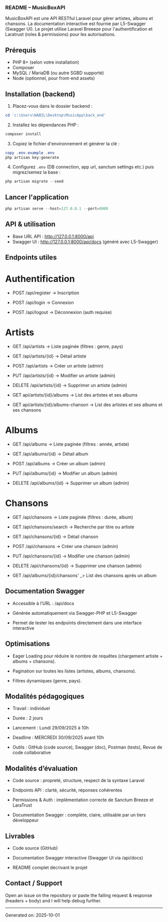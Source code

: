 ### README – MusicBoxAPI

MusicBoxAPI est une API RESTful Laravel pour gérer artistes, albums et chansons. La documentation interactive est fournie par L5-Swagger (Swagger UI). Le projet utilise Laravel Breeeze pour l'authentification et Laratrust (roles & permissions) pour les autorisations.

## Prérequis

- PHP 8+ (selon votre installation)
- Composer
- MySQL / MariaDB (ou autre SGBD supporté)
- Node (optionnel, pour front-end assets)

## Installation (backend)

1. Placez-vous dans le dossier backend :

```powershell
cd 'c:\Users\NABIL\Desktop\MusicApp\back_end'
```

2. Installez les dépendances PHP :

```powershell
composer install
```

3. Copiez le fichier d'environnement et générer la clé :

```powershell
copy .env.example .env
php artisan key:generate
```

4. Configurez `.env` (DB connection, app url, sanctum settings etc.) puis migrez/semez la base :

```powershell
php artisan migrate --seed
```

## Lancer l'application

```powershell
php artisan serve --host=127.0.0.1 --port=8000
```

## API & utilisation

- Base URL API : http://127.0.0.1:8000/api
- Swagger UI : http://127.0.0.1:8000/api/docs (généré avec L5-Swagger)

## Endpoints utiles

# Authentification

- POST /api/register → Inscription

- POST /api/login → Connexion

- POST /api/logout → Déconnexion (auth requise)

# Artists

- GET /api/artists → Liste paginée (filtres : genre, pays)

- GET /api/artists/{id} → Détail artiste

- POST /api/artists → Créer un artiste (admin)

- PUT /api/artists/{id} → Modifier un artiste (admin)

- DELETE /api/artists/{id} → Supprimer un artiste (admin)

- GET api/artists/{id}/albums -> List des artistes et ses albums

- GET api/artists/{id}/albums-chanson -> List des artistes et ses albums et ses chansons

# Albums

- GET /api/albums → Liste paginée (filtres : année, artiste)

- GET /api/albums/{id} → Détail album

- POST /api/albums → Créer un album (admin)

- PUT /api/albums/{id} → Modifier un album (admin)

- DELETE /api/albums/{id} → Supprimer un album (admin)

# Chansons

- GET /api/chansons → Liste paginée (filtres : durée, album)

- GET /api/chansons/search → Recherche par titre ou artiste

- GET /api/chansons/{id} → Détail chanson

- POST /api/chansons → Créer une chanson (admin)

- PUT /api/chansons/{id} → Modifier une chanson (admin)

- DELETE /api/chansons/{id} → Supprimer une chanson (admin)

- GET /api/albums/{id}/chansons' \_> List des chansons aprés un album

## Documentation Swagger

- Accessible à l’URL : /api/docs

- Générée automatiquement via Swagger-PHP et L5-Swagger

- Permet de tester les endpoints directement dans une interface interactive

## Optimisations

- Eager Loading pour réduire le nombre de requêtes (chargement artiste + albums + chansons).

- Pagination sur toutes les listes (artistes, albums, chansons).

- Filtres dynamiques (genre, pays).

## Modalités pédagogiques

- Travail : individuel

- Durée : 2 jours

- Lancement : Lundi 29/09/2025 à 10h

- Deadline : MERCREDI 30/09/2025 avant 10h

- Outils : GitHub (code source), Swagger (doc), Postman (tests), Revue de code collaborative

## Modalités d’évaluation

- Code source : propreté, structure, respect de la syntaxe Laravel

- Endpoints API : clarté, sécurité, réponses cohérentes

- Permissions & Auth : implémentation correcte de Sanctum Breeze et LaraTrust

- Documentation Swagger : complète, claire, utilisable par un tiers développeur

## Livrables

- Code source (GitHub)

- Documentation Swagger interactive (Swagger UI via /api/docs)

- README complet décrivant le projet

## Contact / Support

Open an issue on the repository or paste the failing request & response (headers + body) and I will help debug further.

---

Generated on: 2025-10-01
